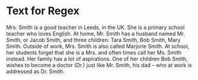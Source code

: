 # Text for Regex



Mrs. Smith is a good teacher in Leeds, in the UK. She is a primary school teacher who loves English. At home, Mr. Smith has a husband named Mr. Smith, or Jacob Smith, and three children: Tara Smith, Bob Smith, Mary Smith. Outside of work, Mrs. Smith is also called Marjorie Smith. At school, her students forget that she is a Mrs. and often times call her Ms. Smith instead. Her family has a lot of aspirations. One of her children Bob Smith, wishes to become a doctor (Dr.) just like Mr. Smith, his dad – who at work is addressed as Dr. Smith. 